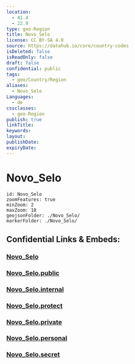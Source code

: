 ```yaml
---
location:
  - 41.4
  - 22.9
type: geo-Region
title: Novo_Selo
license: CC BY-SA 4.0
source: https://datahub.io/core/country-codes
isDeleted: false
isReadOnly: false
draft: false
confidential: public
tags:
  - geo/Country/Region
aliases:
  - Novo_Selo
Languages:
  - de
cssclasses:
  - geo-Region
publish: true
linkTitle:
keywords:
layout:
publishDate:
expiryDate:
---
```


# Novo_Selo

```leaflet
id: Novo_Selo
zoomFeatures: true 
minZoom: 2 
maxZoom: 18
geojsonFolder: ./Novo_Selo/
markerFolder: ./Novo_Selo/
```


## Confidential Links & Embeds: 

### [Novo_Selo](/_Standards/Earth/Continent/Europe/Europe~South/Macedonia~North/Municipalities~Macedonia/Novo_Selo.md) 

### [Novo_Selo.public](/_public/Earth/Continent/Europe/Europe~South/Macedonia~North/Municipalities~Macedonia/Novo_Selo.public.md) 

### [Novo_Selo.internal](/_internal/Earth/Continent/Europe/Europe~South/Macedonia~North/Municipalities~Macedonia/Novo_Selo.internal.md) 

### [Novo_Selo.protect](/_protect/Earth/Continent/Europe/Europe~South/Macedonia~North/Municipalities~Macedonia/Novo_Selo.protect.md) 

### [Novo_Selo.private](/_private/Earth/Continent/Europe/Europe~South/Macedonia~North/Municipalities~Macedonia/Novo_Selo.private.md) 

### [Novo_Selo.personal](/_personal/Earth/Continent/Europe/Europe~South/Macedonia~North/Municipalities~Macedonia/Novo_Selo.personal.md) 

### [Novo_Selo.secret](/_secret/Earth/Continent/Europe/Europe~South/Macedonia~North/Municipalities~Macedonia/Novo_Selo.secret.md)

